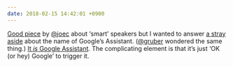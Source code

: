 ```yaml
---
date: 2018-02-15 14:42:01 +0900
---
```

[Good piece](http://joecieplinski.com/blog/2018/02/14/good-vs-better-at-bad/) by [@joec](https://micro.blog/joec) about ‘smart’ speakers but I wanted to answer [a stray aside](http://joecieplinski.com/blog/2018/02/14/good-vs-better-at-bad/#fn6) about the name of Google’s Assistant. ([@gruber](https://micro.blog/gruber) wondered the same thing.) [It _is_ Google Assistant](https://blog.google/products/assistant/new-google-assistant-updates-made-just-for-your-home/). The complicating element is that it’s just ‘OK (or hey) Google’ to trigger it.
